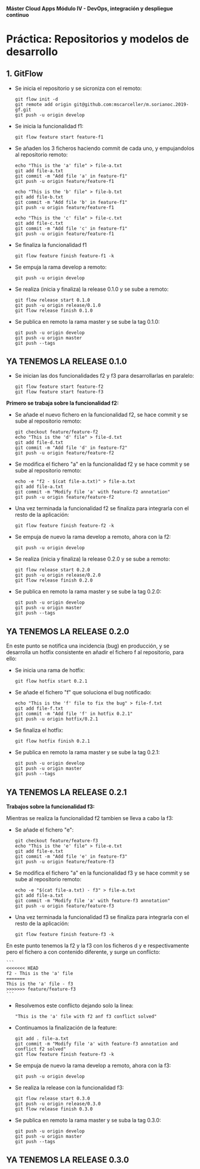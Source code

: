 #### Máster Cloud Apps Módulo IV - DevOps, integración y despliegue continuo

# Práctica: Repositorios y modelos de desarrollo 

## 1. GitFlow

* Se inicia el repositorio y se sicroniza con el remoto:


    ```console
    git flow init -d 
    git remote add origin git@github.com:mscarceller/m.sorianoc.2019-gf.git
    git push -u origin develop
    ```

* Se inicia la funcionalidad f1:

    ```console
    git flow feature start feature-f1
    ```

* Se añaden los 3 ficheros haciendo commit de cada uno, y empujandolos al repositorio remoto:

    ```console
    echo "This is the 'a' file" > file-a.txt
    git add file-a.txt
    git commit -m "Add file 'a' in feature-f1"
    git push -u origin feature/feature-f1

    echo "This is the 'b' file" > file-b.txt
    git add file-b.txt
    git commit -m "Add file 'b' in feature-f1"
    git push -u origin feature/feature-f1

    echo "This is the 'c' file" > file-c.txt
    git add file-c.txt
    git commit -m "Add file 'c' in feature-f1"
    git push -u origin feature/feature-f1
    ```

* Se finaliza la funcionalidad f1

    ```console
    git flow feature finish feature-f1 -k
    ```

* Se empuja la rama develop a remoto:

    ```console
    git push -u origin develop
    ```

* Se realiza (inicia y finaliza) la release 0.1.0 y se sube a remoto:

    ```console
    git flow release start 0.1.0
    git push -u origin release/0.1.0
    git flow release finish 0.1.0
    ```

* Se publica en remoto la rama master y se sube la tag 0.1.0:

    ```console
    git push -u origin develop
    git push -u origin master 
    git push --tags
    ```

## **YA TENEMOS LA RELEASE 0.1.0** 


* Se inician las dos funcionalidades f2 y f3 para desarrollarlas en paralelo:

    ```console
    git flow feature start feature-f2
    git flow feature start feature-f3
    ```

**Primero se trabaja sobre la funcionalidad f2:**

* Se añade el nuevo fichero en la funcionalidad f2, se hace commit y se sube al repositorio remoto:

    ```console
    git checkout feature/feature-f2
    echo "This is the 'd' file" > file-d.txt
    git add file-d.txt
    git commit -m "Add file 'd' in feature-f2"
    git push -u origin feature/feature-f2
    ```

* Se modifica el fichero "a" en la funcionalidad f2 y se hace commit y se sube al repositorio remoto:

    ```console
    echo -e "f2 - $(cat file-a.txt)" > file-a.txt 
    git add file-a.txt
    git commit -m "Modify file 'a' with feature-f2 annotation"
    git push -u origin feature/feature-f2
    ```

* Una vez terminada la funcionalidad f2 se finaliza para integrarla con el resto de la aplicación:

    ```console
    git flow feature finish feature-f2 -k
    ```

* Se empuja de nuevo la rama develop a remoto, ahora con la f2:

    ```console
    git push -u origin develop
    ```

* Se realiza (inicia y finaliza) la release 0.2.0 y se sube a remoto:

    ```console
    git flow release start 0.2.0
    git push -u origin release/0.2.0
    git flow release finish 0.2.0
    ```

* Se publica en remoto la rama master y se sube la tag 0.2.0:

    ```console
    git push -u origin develop
    git push -u origin master 
    git push --tags
    ```

## **YA TENEMOS LA RELEASE 0.2.0** 

En este punto se notifica una incidencia (bug) en producción, y se desarrolla un hotfix consistente en añadir el fichero f al repositorio, para ello:

* Se inicia una rama de hotfix:

    ```console
    git flow hotfix start 0.2.1
    ```

* Se añade el fichero "f" que soluciona el bug notificado:

    ```console
    echo "This is the 'f' file to fix the bug" > file-f.txt
    git add file-f.txt
    git commit -m "Add file 'f' in hotfix 0.2.1"
    git push -u origin hotfix/0.2.1
    ```

* Se finaliza el hotfix:

    ```console
    git flow hotfix finish 0.2.1
    ```

* Se publica en remoto la rama master y se sube la tag 0.2.1:

    ```console
    git push -u origin develop
    git push -u origin master 
    git push --tags
    ```

## **YA TENEMOS LA RELEASE 0.2.1** 

**Trabajos sobre la funcionalidad f3:**

Mientras se realiza la funcionalidad f2 tambien se lleva a cabo la f3:

* Se añade el fichero "e":

    ```console
    git checkout feature/feature-f3
    echo "This is the 'e' file" > file-e.txt
    git add file-e.txt
    git commit -m "Add file 'e' in feature-f3"
    git push -u origin feature/feature-f3
    ```

* Se modifica el fichero "a" en la funcionalidad f3 y se hace commit y se sube al repositorio remoto:

    ```console
    echo -e "$(cat file-a.txt) - f3" > file-a.txt 
    git add file-a.txt
    git commit -m "Modify file 'a' with feature-f3 annotation"
    git push -u origin feature/feature-f3
    ```

* Una vez terminada la funcionalidad f3 se finaliza para integrarla con el resto de la aplicación:

    ```console
    git flow feature finish feature-f3 -k
    ```

En este punto tenemos la f2 y la f3 con los ficheros d y e respectivamente pero el fichero a con contenido diferente, y surge un conflicto:

    ```
    <<<<<<< HEAD
    f2 - This is the 'a' file
    =======
    This is the 'a' file - f3
    >>>>>>> feature/feature-f3
    ```

* Resolvemos este conflicto dejando solo la linea:

    ```
    "This is the 'a' file with f2 anf f3 conflict solved"
    ```
* Continuamos la finalización de la feature:

    ```console
    git add . file-a.txt
    git commit -m "Modify file 'a' with feature-f3 annotation and conflict f2 solved"
    git flow feature finish feature-f3 -k
    ```

* Se empuja de nuevo la rama develop a remoto, ahora con la f3:

    ```console
    git push -u origin develop
    ```

* Se realiza la release con la funcionalidad f3:

    ```console
    git flow release start 0.3.0
    git push -u origin release/0.3.0
    git flow release finish 0.3.0
    ```

* Se publica en remoto la rama master y se suba la tag 0.3.0:

    ```console
    git push -u origin develop 
    git push -u origin master  
    git push --tags
    ```

## **YA TENEMOS LA RELEASE 0.3.0**
